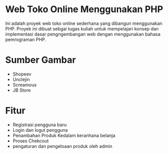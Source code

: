 # Web Toko Online Menggunakan PHP
Ini adalah proyek web toko online sederhana yang dibangun menggunakan PHP. Proyek ini dibuat sebgai tugas kuliah untuk mempelajari konsep dan implementasi dasar pengngembangan web dengan menggunakan bahasa pemrograman PHP.

# Sumber Gambar
* Shopeev
* Unclejin
* Screamous
* JB Store

# Fitur
* Registrasi pengguna baru
* Login dan logut pengguna
* Penambahan Produk Kedalam keranhana belanja
* Proses Chekcout 
* pengaturan dan pengeloaan produk oleh admin